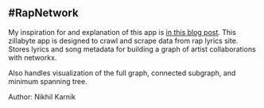 #RapNetwork
---------------
My inspiration for and explanation of this app is [in this blog post](http://nikhilkarnik.com/articles/lil-wayne-pagerank-1/). This zillabyte app is designed to crawl and scrape data from rap lyrics site. Stores lyrics and song metadata for building a graph of artist collaborations with networkx.

Also handles visualization of the full graph, connected subgraph, and minimum spanning tree.

Author: Nikhil Karnik
